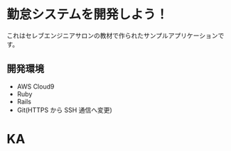 # 勤怠システムを開発しよう！

これはセレブエンジニアサロンの教材で作られたサンプルアプリケーションです。

## 開発環境

- AWS Cloud9<br>
- Ruby<br>
- Rails<br>
- Git(HTTPS から SSH 通信へ変更)
# KA

